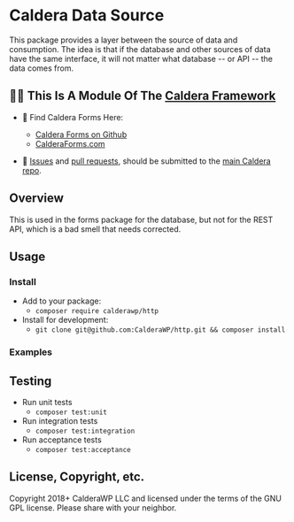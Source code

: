 # Caldera Data Source

This package provides a layer between the source of data and consumption. The idea is that if the database and other sources of data have the same interface, it will not matter what database -- or API -- the data comes from.

## 👀🌋 This Is A Module Of The [Caldera Framework](https://github.com/CalderaWP/caldera)
* 🌋 Find Caldera Forms Here:
    - [Caldera Forms on Github](http://github.com/calderawp/caldera-forms/)
    - [CalderaForms.com](http://calderaforms.com)
    
* 🌋 [Issues](https://github.com/CalderaWP/caldera/issues) and [pull requests](https://github.com/CalderaWP/caldera/pulls), should be submitted to the [main Caldera repo](https://github.com/CalderaWP/caldera/pulls).

    
## Overview
This is used in the forms package for the database, but not for the REST API, which is a bad smell that needs corrected.

## Usage

### Install
* Add to your package:
    - `composer require calderawp/http`
* Install for development:
    - `git clone git@github.com:CalderaWP/http.git && composer install`

### Examples


## Testing
* Run unit tests
    - `composer test:unit`
* Run integration tests
    - `composer test:integration`
* Run acceptance tests
    - `composer test:acceptance`
    
## License, Copyright, etc.
Copyright 2018+ CalderaWP LLC and licensed under the terms of the GNU GPL license. Please share with your neighbor.
